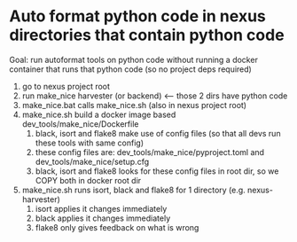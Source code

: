 Auto format python code in nexus directories that contain python code
=============================
Goal: run autoformat tools on python code without running a docker container that runs that python code (so no project deps required)
1. go to nexus project root
2. run make_nice harvester (or backend) <-- those 2 dirs have python code 
3. make_nice.bat calls make_nice.sh (also in nexus project root)
4. make_nice.sh build a docker image based dev_tools/make_nice/Dockerfile
   1. black, isort and flake8 make use of config files (so that all devs run these tools with same config)
   2. these config files are: dev_tools/make_nice/pyproject.toml and dev_tools/make_nice/setup.cfg
   3. black, isort and flake8 looks for these config files in root dir, so we COPY both in docker root dir
5. make_nice.sh runs isort, black and flake8 for 1 directory (e.g. nexus-harvester)
   1. isort applies it changes immediately
   2. black applies it changes immediately
   3. flake8 only gives feedback on what is wrong
